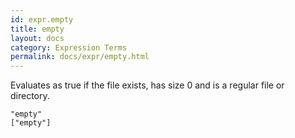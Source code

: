 ```yaml
---
id: expr.empty
title: empty
layout: docs
category: Expression Terms
permalink: docs/expr/empty.html
---
```


Evaluates as true if the file exists, has size 0 and is a regular file or
directory.

    "empty"
    ["empty"]


